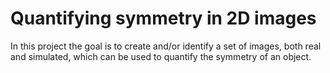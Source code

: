 # Quantifying symmetry in 2D images

In this project the goal is to create and/or identify a set of images, both real and simulated, which can be used to quantify the symmetry of an object.